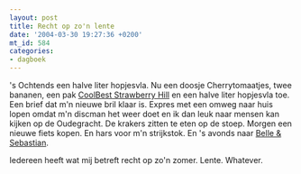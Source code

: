 ```yaml
---
layout: post
title: Recht op zo'n lente
date: '2004-03-30 19:27:36 +0200'
mt_id: 584
categories:
- dagboek
---
```

's Ochtends een halve liter hopjesvla. Nu een doosje Cherrytomaatjes, twee bananen, een pak <a href="/2003/08/koel-het-beste.html">CoolBest Strawberry Hill</a> en een halve liter hopjesvla toe. Een brief dat m'n nieuwe bril klaar is. Expres met een omweg naar huis lopen omdat m'n discman het weer doet en ik dan leuk naar mensen kan kijken op de Oudegracht. De krakers zitten te eten op de stoep. Morgen een nieuwe fiets kopen. En hars voor m'n strijkstok. En 's avonds naar <a href="/2004/03/bauer-sebastian.html">Belle &amp; Sebastian</a>.

Iedereen heeft wat mij betreft recht op zo'n zomer. Lente. Whatever.
